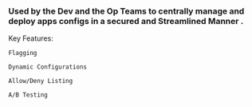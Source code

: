 ### Used by the Dev and the Op Teams to centrally manage and deploy apps configs in a secured and Streamlined Manner .



Key Features:
```
Flagging

Dynamic Configurations

Allow/Deny Listing

A/B Testing
```
